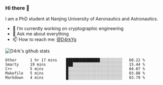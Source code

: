 ### Hi there 👋

I am a PhD student at Nanjing University of Aeronautics and Astronautics.

- 🔭 I’m currently working on cryptographic engineering
- 💬 Ask me about everything
- 📫 How to reach me: [@D4rkYg](https://twitter.com/D4rkYg)

![D4rk's github stats](https://github-readme-stats.vercel.app/api?username=dd4rk&show_icons=true&title_color=fff&icon_color=79ff97&text_color=9f9f9f&bg_color=151515)

<!--START_SECTION:waka-->
```text
Other      1 hr 17 mins    ███████████████░░░░░░░░░░   60.22 % 
Smarty     19 mins         ███░░░░░░░░░░░░░░░░░░░░░░   15.44 % 
C++        5 mins          █░░░░░░░░░░░░░░░░░░░░░░░░   04.07 % 
Makefile   5 mins          █░░░░░░░░░░░░░░░░░░░░░░░░   03.88 % 
Markdown   4 mins          █░░░░░░░░░░░░░░░░░░░░░░░░   03.79 %
```
<!--END_SECTION:waka-->
